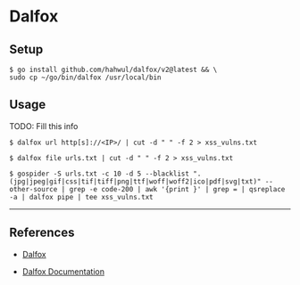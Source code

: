 # Dalfox

## Setup

```
$ go install github.com/hahwul/dalfox/v2@latest && \
sudo cp ~/go/bin/dalfox /usr/local/bin
```

## Usage

TODO: Fill this info

`$ dalfox url http[s]://<IP>/ | cut -d " " -f 2 > xss_vulns.txt`

`$ dalfox file urls.txt | cut -d " " -f 2 > xss_vulns.txt`

`$ gospider -S urls.txt -c 10 -d 5 --blacklist ".(jpg|jpeg|gif|css|tif|tiff|png|ttf|woff|woff2|ico|pdf|svg|txt)" --other-source | grep -e code-200 | awk '{print }' | grep = | qsreplace -a | dalfox pipe | tee xss_vulns.txt`

---
## References

- [Dalfox](https://github.com/hahwul/dalfox)

- [Dalfox Documentation](https://dalfox.hahwul.com/docs/home/)